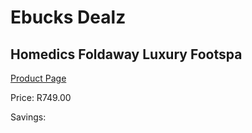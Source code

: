 
# Ebucks Dealz
## Homedics Foldaway Luxury Footspa
[Product Page](https://www.ebucks.com/web/shop/productSelected.do?prodId=1018687664&catId=1186086453)

Price: R749.00

Savings: 


	